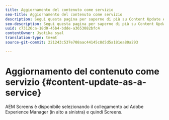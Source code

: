```yaml
---
title: Aggiornamento del contenuto come servizio
seo-title: Aggiornamento del contenuto come servizio
description: Segui questa pagina per saperne di più su Content Update As a Service.
seo-description: Segui questa pagina per saperne di più su Content Update As a Service.
uuid: c73126ca-18d0-45b4-bdde-a3653082bfc4
contentOwner: Jyotika syal
translation-type: tm+mt
source-git-commit: 221243c537e708aac44145c8d5d5a181ea80a293

---
```



# Aggiornamento del contenuto come servizio {#content-update-as-a-service}

AEM Screens è disponibile selezionando il collegamento ad Adobe Experience Manager (in alto a sinistra) e quindi Screens.